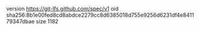 version https://git-lfs.github.com/spec/v1
oid sha256:8b1e00fed8cd8abdce2279cc8d6385018d755e9256d6231df4e841179347dbae
size 1182
